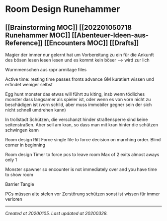 # Room Design Runehammer
 [[Brainstorming MOC]] [[202201050718 Runehammer MOC]] [[Abenteuer-Ideen-aus-Reference]] [[Encounters MOC]] [[Drafts]] 
---



Magier der immer nur gelernt hat um Vorbereitung zu ein für die Ankunft des bösen lesen lesen lesen und es kommt kein böser --> wird zur lich

Wurmmenschen aus rppr armitage files

Active time: resting time passes fronts advance
GM kuratiert wissen und erfindet weniger selbst

Egg hunt monster das etwas will führt zu kiting, insb wenn tödliches monster dass langsamer als spieler ist, oder wenn es von vorn nicht zu beschädigen ist (vorn schild, aber muss immobiler gegner sein der sich nicht schnell umdrehen kann)

In trollstadt Schützen, die verschanzt hinder straßensperre sind keine seitenstraßen. Aber seil am kran, so dass man mit kran hinter die schützen schwingen kann

Room design
Rift
Force single file to force decision on marching order. Blind corner in beginning

Room design
Timer to force pcs to leave room
Max of 2 exits almost aways only 1

Monster spawner so encounter is not immediately over and you have time to show room

Barrier
Tangle

PCs müssen alte stelen vor Zerstörung schützen sonst ist wissen für immer verloren

---

_Created at 20200105._
_Last updated at 20200328._




